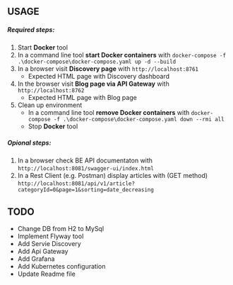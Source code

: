 USAGE
-----

##### Required steps:
1. Start **Docker** tool
1. In a command line tool **start Docker containers** with `docker-compose -f .\docker-compose\docker-compose.yaml up -d --build`
1. In a browser visit **Discovery page** with `http://localhost:8761`
    * Expected HTML page with Discovery dashboard
1. In the browser visit **Blog page via API Gateway** with `http://localhost:8762`
    * Expected HTML page with Blog page
1. Clean up environment
    * In a command line tool **remove Docker containers** with `docker-compose -f .\docker-compose\docker-compose.yaml down --rmi all`
    * Stop **Docker** tool

##### Opional steps:
1. In a browser check BE API documentaton with `http://localhost:8081/swagger-ui/index.html`
1. In a Rest Client (e.g. Postman) display articles with (GET method) `http://localhost:8081/api/v1/article?categoryId=0&page=1&sorting=date_decreasing`


TODO
----

* Change DB from H2 to MySql
* Implement Flyway tool
* Add Servie Discovery
* Add Api Gateway
* Add Grafana
* Add Kubernetes configuration
* Update Readme file